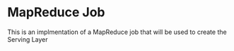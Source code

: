 # MapReduce Job  
This is an implmentation of a MapReduce job that will be used to create the Serving Layer
